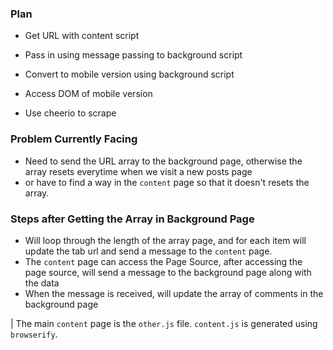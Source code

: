 ### Plan

- Get URL with content script

- Pass in using message passing to background script

- Convert to mobile version using background script

- Access DOM of mobile version

- Use cheerio to scrape

### Problem Currently Facing

- Need to send the URL array to the background page, otherwise the array resets everytime when we visit a new posts page
- or have to find a way in the `content` page so that it doesn't resets the array.

### Steps after Getting the Array in Background Page

- Will loop through the length of the array page, and for each item will update the tab url and send a message to the `content` page.
- The `content` page can access the Page Source, after accessing the page source, will send a message to the background page along with the data
- When the message is received, will update the array of comments in the background page

| The main `content` page is the `other.js` file. `content.js` is generated using `browserify`.
